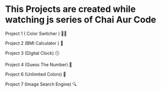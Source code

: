 # This Projects are created while watching js series of Chai Aur Code

Project 1 ( Color Switcher ) 🧊💥    

Project 2 (BMI Calculator ) 🧮    

Project 3 (Digital Clock) 🕔  

Project 4 (Guess The Number) 👲

Project 6 (Unlimited Colors) 👲

Project 7 (Image Search Engine) 🔍

